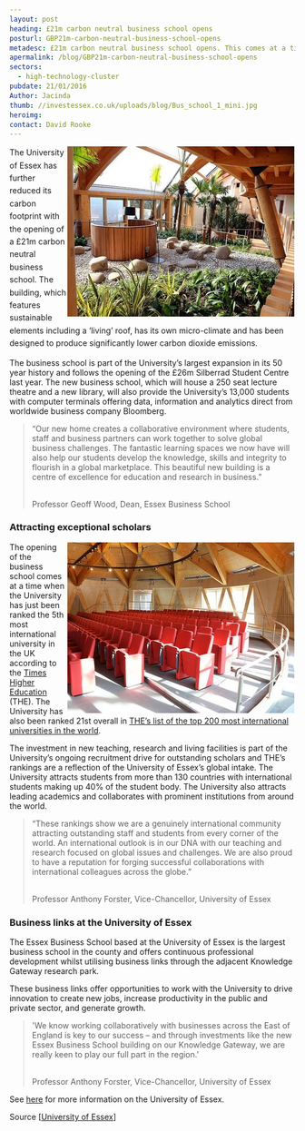 ```yaml
---
layout: post
heading: £21m carbon neutral business school opens
posturl: GBP21m-carbon-neutral-business-school-opens
metadesc: £21m carbon neutral business school opens. This comes at a time when the University of Essex has also just been ranked the 5th most international university in the UK.
apermalink: /blog/GBP21m-carbon-neutral-business-school-opens
sectors:
  - high-technology-cluster 
pubdate: 21/01/2016
Author: Jacinda
thumb: //investessex.co.uk/uploads/blog/Bus_school_1_mini.jpg
heroimg: 
contact: David Rooke
---
```

<p><span style='line-height: 1.6;'><img alt='University of Essex business school' src='../uploads/blog/16646541259_94f75ae2d3_400.jpg' style='width: 400px; height: 300px; margin-left: 2px; margin-right: 2px; float: right;'/>The University of Essex has further reduced its carbon footprint with the opening of a £21m carbon neutral business school. The building, which features sustainable elements including a ‘living’ roof, has its own micro-climate and has been designed to produce significantly lower carbon dioxide emissions.</span></p><p>The business school is part of the University’s largest expansion in its 50 year history and follows the opening of the £26m Silberrad Student Centre last year. The new business school, which will house a 250 seat lecture theatre and a new library, will also provide the University’s 13,000 students with computer terminals offering data, information and analytics direct from worldwide business company Bloomberg.</p><blockquote><p>“Our new home creates a collaborative environment where students, staff and business partners can work together to solve global business challenges. The fantastic learning spaces we now have will also help our students develop the knowledge, skills and integrity to flourish in a global marketplace. This beautiful new building is a centre of excellence for education and research in business.”</p><p><br/>Professor Geoff Wood, Dean, Essex Business School</p></blockquote><h3>Attracting exceptional scholars</h3><p><img alt='University of Essex business school' src='../uploads/blog/Bus_School_2_400.jpg' style='width: 400px; height: 301px; margin-left: 2px; margin-right: 2px; float: right;'/>The opening of the business school comes at a time when the University has just been ranked the 5th most international university in the UK according to the <a href='https://www.timeshighereducation.com/world-university-rankings'>Times Higher Education</a> (THE). The University has also been ranked 21st overall in <a href='https://www.timeshighereducation.com/world-university-rankings' target='_blank'>THE’s list of the top 200 most international universities in the world</a>.</p><p>The investment in new teaching, research and living facilities is part of the University’s ongoing recruitment drive for outstanding scholars and THE’s rankings are a reflection of the University of Essex’s global intake. The University attracts students from more than 130 countries with international students making up 40% of the student body. The University also attracts leading academics and collaborates with prominent institutions from around the world.</p><blockquote><p>“These rankings show we are a genuinely international community attracting outstanding staff and students from every corner of the world. An international outlook is in our DNA with our teaching and research focused on global issues and challenges. We are also proud to have a reputation for forging successful collaborations with international colleagues across the globe.”</p><p><br/>Professor Anthony Forster, Vice-Chancellor, University of Essex</p></blockquote><h3>Business links at the University of Essex</h3><p>The Essex Business School based at the University of Essex is the largest business school in the county and offers continuous professional development whilst utilising business links through the adjacent Knowledge Gateway research park.</p><p>These business links offer opportunities to work with the University to drive innovation to create new jobs, increase productivity in the public and private sector, and generate growth.</p><blockquote><p>'We know working collaboratively with businesses across the East of England is key to our success – and through investments like the new Essex Business School building on our Knowledge Gateway, we are really keen to play our full part in the region.'</p><p><br/>Professor Anthony Forster, Vice-Chancellor, University of Essex</p></blockquote><p>See <a href='http://investessex.co.uk/studies/place-studies/university-of-essex'>here</a> for more information on the University of Essex.</p><p>Source [<a href='http://www.essex.ac.uk/events/event.aspx?e_id=9497'>University of Essex</a>]</p>